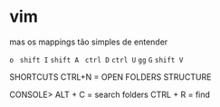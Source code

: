 # vim

mas os mappings tão simples de entender

`o`
` shift I`
`shift A`
` ctrl D`
`ctrl U`
`gg`
`G`
`shift V`


SHORTCUTS
CTRL+N = OPEN FOLDERS STRUCTURE



CONSOLE>
ALT + C = search folders
CTRL + R = find
